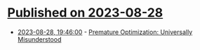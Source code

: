 # [Published on 2023-08-28](index.md)

* [2023-08-28, 19:46:00](https://lobste.rs/s/bcnvlf/premature_optimization_universally) - [Premature Optimization: Universally Misunderstood](https://milen.me/writings/premature-optimization-universally-misunderstood/)
